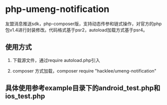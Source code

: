 # php-umeng-notification

友盟消息推送sdk，php-composer版，支持动态传参和链式操作，对官方的php包v1.4进行封装修改。代码格式基于psr2，autoload加载方式基于psr4。

## 使用方式

 1. 下载源文件，通过require autoload.php引入
 
 2. composer 方式加载，composer require "hacklee/umeng-notification"
 
## 具体使用参考example目录下的android_test.php和ios_test.php